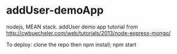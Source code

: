 # addUser-demoApp
nodejs, MEAN stack. addUser demo app tutorial from http://cwbuecheler.com/web/tutorials/2013/node-express-mongo/

To deploy: clone the repo then npm install; npm start
